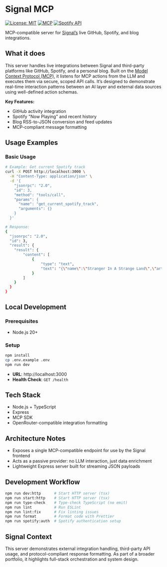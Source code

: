 # Signal MCP

[![License: MIT](https://img.shields.io/badge/License-MIT-yellow.svg)](https://opensource.org/licenses/MIT)
[![MCP](https://img.shields.io/badge/MCP-Protocol-blue.svg)](https://modelcontextprotocol.io)
[![Spotify API](https://img.shields.io/badge/Spotify-API-1DB954?logo=spotify&logoColor=white)](https://developer.spotify.com/)

MCP-compatible server for [Signal’s](https://github.com/anthonybruno/signal) live GitHub, Spotify,
and blog integrations.

## What it does

This server handles live integrations between Signal and third-party platforms like GitHub, Spotify,
and a personal blog. Built on the [Model Context Protocol (MCP)](https://modelcontextprotocol.io),
it listens for MCP actions from the LLM and executes them via secure, scoped API calls. It’s
designed to demonstrate real-time interaction patterns between an AI layer and external data sources
using well-defined action schemas.

**Key Features:**

- GitHub activity integration
- Spotify "Now Playing" and recent history
- Blog RSS-to-JSON conversion and feed updates
- MCP-compliant message formatting

## Usage Examples

### Basic Usage

```bash
# Example: Get current Spotify track
curl -X POST http://localhost:3000 \
  -H "Content-Type: application/json" \
  -d '{
    "jsonrpc": "2.0",
    "id": 3,
    "method": "tools/call",
    "params": {
      "name": "get_current_spotify_track",
      "arguments": {}
    }
  }'

# Response:
{
  "jsonrpc": "2.0",
  "id": 3,
  "result": {
    "result": {
		"content": [
			{
				"type": "text",
				"text": "{\"name\":\"Stranger In A Strange Land\",\"artists\":[{\"name\":\"Leon Russell\"}],\"album\":{\"name\":\"Leon Russell And The Shelter People (Expanded Edition)\"},\"external_urls\":{\"spotify\":\"https://open.spotify.com/track/1C8VMfbSqTK6wXrmZ1MNkA\"},\"played_at\":\"2025-08-07T20:45:03.204Z\"}"
			}
		]
	}
  }
}
```

## Local Development

### Prerequisites

- Node.js 20+

### Setup

```bash
npm install
cp .env.example .env
npm run dev
```

- **URL**: http://localhost:3000
- **Health Check**: `GET /health`

## Tech Stack

- Node.js + TypeScript
- Express
- MCP SDK
- OpenRouter-compatible integration formatting

## Architecture Notes

- Exposes a single MCP-compatible endpoint for use by the Signal frontend
- Acts as a passive provider: no LLM interaction, just data enrichment
- Lightweight Express server built for streaming JSON payloads

## Development Workflow

```bash
npm run dev:http      # Start HTTP server (tsx)
npm run start:http    # Start HTTP server (tsx)
npm run type-check    # Type-check TypeScript (no emit)
npm run lint          # Run ESLint
npm run lint:fix      # Fix linting issues
npm run format        # Format code with Prettier
npm run spotify:auth  # Spotify authentication setup
```

## Signal Context

This server demonstrates external integration handling, third-party API usage, and
protocol-compliant response formatting. As part of a broader portfolio, it highlights full-stack
orchestration and system design.
